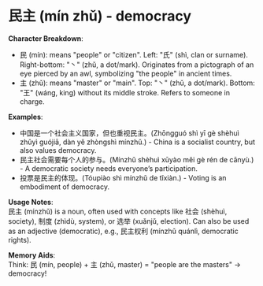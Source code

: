 # **民主 (mín zhǔ) - democracy**

**Character Breakdown**:  
- 民 (mín): means "people" or "citizen". Left: "氏" (shì, clan or surname). Right-bottom: "丶" (zhǔ, a dot/mark). Originates from a pictograph of an eye pierced by an awl, symbolizing "the people" in ancient times.  
- 主 (zhǔ): means "master" or "main". Top: "丶" (zhǔ, a dot/mark). Bottom: "王" (wáng, king) without its middle stroke. Refers to someone in charge.

**Examples**:  
- 中国是一个社会主义国家，但也重视民主。(Zhōngguó shì yī gè shèhuì zhǔyì guójiā, dàn yě zhòngshì mínzhǔ.) - China is a socialist country, but also values democracy.  
- 民主社会需要每个人的参与。(Mínzhǔ shèhuì xūyào měi gè rén de cānyù.) - A democratic society needs everyone’s participation.  
- 投票是民主的体现。(Tóupiào shì mínzhǔ de tǐxiàn.) - Voting is an embodiment of democracy.

**Usage Notes**:  
民主 (mínzhǔ) is a noun, often used with concepts like 社会 (shèhuì, society), 制度 (zhìdù, system), or 选举 (xuǎnjǔ, election). Can also be used as an adjective (democratic), e.g., 民主权利 (mínzhǔ quánlì, democratic rights).

**Memory Aids**:  
Think: 民 (mín, people) + 主 (zhǔ, master) = "people are the masters" → democracy!